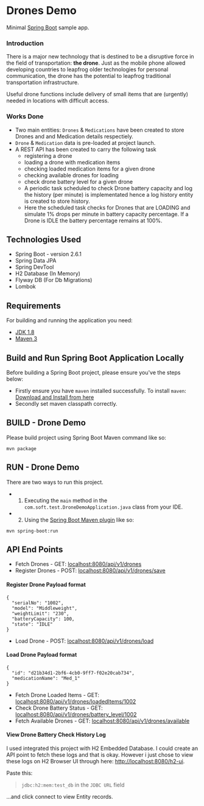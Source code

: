 # Drones Demo
Minimal [Spring Boot](http://projects.spring.io/spring-boot/) sample app.

### Introduction

There is a major new technology that is destined to be a disruptive force in the field of transportation: **the drone**. Just as the mobile phone allowed developing countries to leapfrog older technologies for personal communication, the drone has the potential to leapfrog traditional transportation infrastructure.

Useful drone functions include delivery of small items that are (urgently) needed in locations with difficult access.

### Works Done
- Two main entities: `Drones` & `Medications` have been created to store Drones and and Medication details respectiely.
- `Drone` & `Medication` data is pre-loaded at project launch.
- A REST API has been created to carry the following task
  - registering a drone
  - loading a drone with medication items
  - checking loaded medication items for a given drone
  - checking available drones for loading
  - check drone battery level for a given drone
  - A periodic task scheduled to check Drone battery capacity and log the history (per minute) is implementated hence a log history entity is created to store history.
  -  Here the scheduled task checks for Drones that are LOADING and simulate 1% drops per minute in battery capacity percentage. If a Drone is IDLE the battery percentage remains at 100%.

## Technologies Used
- Spring Boot - version 2.6.1
- Spring Data JPA
- Spring DevTool
- H2 Database (In Memory)
- Flyway DB (For Db Migrations)
- Lombok

## Requirements

For building and running the application you need:

- [JDK 1.8](http://www.oracle.com/technetwork/java/javase/downloads/jdk8-downloads-2133151.html)
- [Maven 3](https://maven.apache.org)


## Build and Run Spring Boot Application Locally
Before building a Spring Boot project, please ensure you've the steps below:
- Firstly ensure you have `maven` installed successfully. To install `maven`: [Download and Install from here](https://maven.apache.org/download.cgi)
- Secondly set maven classpath correctly.

## BUILD - Drone Demo
Please build project using Spring Boot Maven command like so:
```shell
mvn package
```

## RUN - Drone Demo
There are two ways to run this project.
- 1. Executing the `main` method in the `com.soft.test.DroneDemoApplication.java` class from your IDE.
- 2. Using the [Spring Boot Maven plugin](https://docs.spring.io/spring-boot/docs/current/reference/html/build-tool-plugins-maven-plugin.html) like so:

```shell
mvn spring-boot:run
```


## API End Points
- Fetch Drones - GET: [localhost:8080/api/v1/drones](http://localhost:8080/api/v1/drones)
- Register Drones - POST: [localhost:8080/api/v1/drones/save](http://localhost:8080/api/v1/drones/save)
#### **Register Drone Payload format**
```shell
{
  "serialNo": "1002",
  "model": "Middleweight",
  "weightLimit": "230",
  "batteryCapacity": 100,
  "state": "IDLE"
}
```
- Load Drone - POST: [localhost:8080/api/v1/drones/load](http://localhost:8080/api/v1/drones/load)
#### **Load Drone Payload format**
```shell
{
  "id": "d21b34d1-2bf6-4cb0-9ff7-f02e20cab734",
  "medicationName": "Med_1"
}
```
- Fetch Drone Loaded Items - GET: [localhost:8080/api/v1/drones/loadedItems/1002](http://localhost:8080/api/v1/drones/loadedItems/1002)
- Check Drone Battery Status - GET: [localhost:8080/api/v1/drones/battery_level/1002](http://localhost:8080/api/v1/drones/battery_level/1002)
- Fetch Available Drones - GET: [localhost:8080/api/v1/drones/available](localhost:8080/api/v1/drones/available)


#### View Drone Battery Check History Log
I used integrated this project with H2 Embedded Database. I could create an API point to fetch these logs and that is okay. However i just chose to view these logs on H2 Browser UI through here: [http://localhost:8080/h2-ui](http://localhost:8080/h2-ui).

Paste this: 
> `jdbc:h2:mem:test_db` in the `JDBC URL` field
    
...and click connect to view Entity records.
